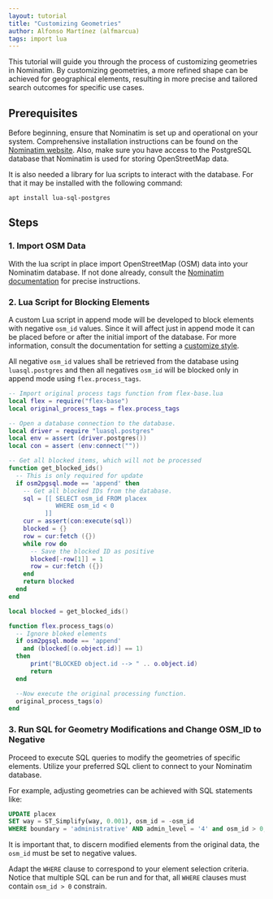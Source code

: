 ```yaml
---
layout: tutorial
title: "Customizing Geometries"
author: Alfonso Martínez (alfmarcua)
tags: import lua
---
```


This tutorial will guide you through the process of customizing geometries in
Nominatim. By customizing geometries, a more refined shape can be achieved for
geographical elements, resulting in more precise and tailored search outcomes
for specific use cases.

## Prerequisites

Before beginning, ensure that Nominatim is set up and operational on your
system. Comprehensive installation instructions can be found on the [Nominatim
website](https://nominatim.org/release-docs/develop/admin/Installation/). Also,
make sure you have access to the PostgreSQL database that Nominatim is used for
storing OpenStreetMap data.

It is also needed a library for lua scripts to interact with the database. For
that it may be installed with the following command:

```shell
apt install lua-sql-postgres
```

## Steps

### 1. Import OSM Data

With the lua script in place import OpenStreetMap (OSM) data into your Nominatim
database. If not done already, consult the [Nominatim
documentation](https://nominatim.org/release-docs/develop/admin/Import/) for
precise instructions.

### 2. Lua Script for Blocking Elements

A custom Lua script in append mode will be developed to block elements with
negative `osm_id` values. Since it will affect just in append mode it can be
placed before or after the initial import of the database. For more information,
consult the documentation for setting a [customize
style](https://nominatim.org/release-docs/develop/customize/Import-Styles/).

All negative `osm_id` values shall be retrieved from the database using
`luasql.postgres` and then all negatives `osm_id` will be blocked only in append
mode using `flex.process_tags`.

```lua
-- Import original process tags function from flex-base.lua
local flex = require("flex-base")
local original_process_tags = flex.process_tags

-- Open a database connection to the database.
local driver = require "luasql.postgres"
local env = assert (driver.postgres())
local con = assert (env:connect(""))

-- Get all blocked items, which will not be processed 
function get_blocked_ids()
  -- This is only required for update
  if osm2pgsql.mode == 'append' then
    -- Get all blocked IDs from the database.
    sql = [[ SELECT osm_id FROM placex
             WHERE osm_id < 0
          ]]
    cur = assert(con:execute(sql))
    blocked = {}
    row = cur:fetch ({})
    while row do
      -- Save the blocked ID as positive
      blocked[-row[1]] = 1
      row = cur:fetch ({})
    end
    return blocked
  end
end

local blocked = get_blocked_ids()

function flex.process_tags(o)   
  -- Ignore bloked elements
  if osm2pgsql.mode == 'append'
    and (blocked[(o.object.id)] == 1)
  then
      print("BLOCKED object.id --> " .. o.object.id)
      return
  end

  --Now execute the original processing function.
  original_process_tags(o)
end
```

### 3. Run SQL for Geometry Modifications and Change OSM_ID to Negative

Proceed to execute SQL queries to modify the geometries of specific elements.
Utilize your preferred SQL client to connect to your Nominatim database.

For example, adjusting geometries can be achieved with SQL statements like:

```sql
UPDATE placex
SET way = ST_Simplify(way, 0.001), osm_id = -osm_id
WHERE boundary = 'administrative' AND admin_level = '4' and osm_id > 0;
```

It is important that, to discern modified elements from the original data, the
`osm_id` must be set to negative values.

Adapt the `WHERE` clause to correspond to your element selection criteria.
Notice that multiple SQL can be run and for that, all `WHERE` clauses must
contain `osm_id > 0` constrain.
